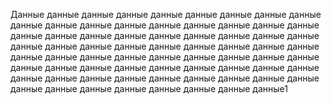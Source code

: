 Данные данные данные данные данные данные данные данные данные данные данные данные данные данные данные данные данные данные данные данные данные данные данные данные данные данные данные данные данные данные данные данные данные данные данные данные данные данные данные данные данные данные данные данные данные данные данные данные данные данные данные данные данные данные данные данные данные данные данные данные данные данные данные данные данные данные данные данные данные данные данные1